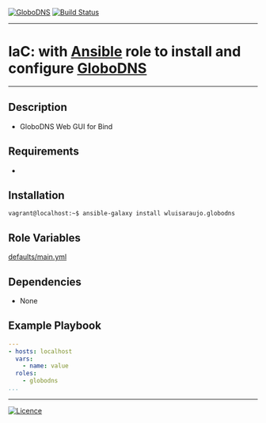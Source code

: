 [![GloboDNS](https://img.shields.io/badge/Ansible%20Galaxy-Globo%20DNS-blue.svg)](https://galaxy.ansible.com/wluisaraujo/iac-ansible-globodns)  [![Build Status](https://travis-ci.org/wluisaraujo/iac-ansible-globodns.svg?branch=master)](https://travis-ci.org/wluisaraujo/iac-ansible-globodns)

---
# IaC: with [Ansible](https://www.ansible.com) role to install and configure [GloboDNS](https://github.com/globocom/GloboDNS)
------------

Description
------------
 * GloboDNS Web GUI for Bind

Requirements
------------

 *

Installation
------------

```console
vagrant@localhost:~$ ansible-galaxy install wluisaraujo.globodns
```

Role Variables
--------------

[defaults/main.yml](defaults/main.yml)

Dependencies
------------

* None

Example Playbook
----------------
```yaml
---
- hosts: localhost
  vars:
    - name: value
  roles:
    - globodns
...
```

----------------
[![Licence](https://img.shields.io/badge/License-GPL%20v3-red.svg)](https://www.gnu.org/licenses/gpl-3.0.pt-br.html)
